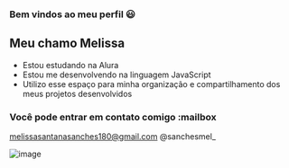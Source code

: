 ### Bem vindos ao meu perfil 😃 

## Meu chamo Melissa

- Estou estudando na Alura
- Estou me desenvolvendo na linguagem JavaScript
- Utilizo esse espaço para minha organização e compartilhamento dos meus projetos desenvolvidos
  
### Você pode entrar em contato comigo :mailbox

melissasantanasanches180@gmail.com
@sanchesmel_ 
 
 ![image](https://github.com/melmtm000/melmtm000/assets/169570867/17374c37-cc91-4469-bcef-cf351d8b9668)
